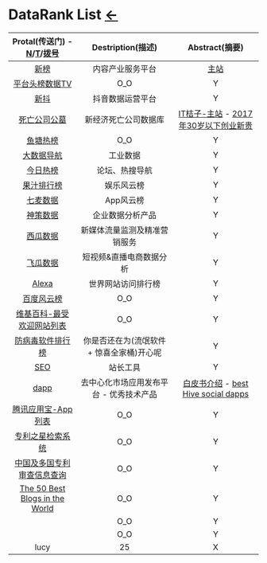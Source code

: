 # DataRank List [←](index.md)

| Protal(传送门) - [N](../Library/synthesize.md)/[T](TorrentKitty.md)/[拨号](../navigation.md) | Destription(描述) | Abstract(摘要) |
|:---:|:---:|:---:|
| [新榜](https://www.newrank.cn/public/info/list.html?period=day&type=data) | 内容产业服务平台 | [主站](https://newrank.cn/) |
| [平台头榜数据TV](http://www.toubang.tv/anchor/mutile.html) | O_O | Y |
| [新抖](https://xd.newrank.cn/home/index) | 抖音数据运营平台 | Y |
| [死亡公司公墓](https://www.itjuzi.com/deathCompany) | 新经济死亡公司数据库 | [IT桔子-主站](https://www.itjuzi.com/) - [2017年30岁以下创业新贵](https://www.itjuzi.com/addedDataRankInfo?id=24&type=4&isExit=1) |
| [鱼塘热榜](https://mo.fish/) | O_O | Y |
| [大数据导航](http://hao.199it.com/) | 工业数据 | Y |
| [今日热榜](https://tophub.today/) | 论坛、热搜导航 | Y |
| [果汁排行榜](http://guozhivip.com/rank/) | 娱乐风云榜 | Y |
| [七麦数据](https://www.qimai.cn/rank) | App风云榜 | Y |
| [神策数据](https://www.sensorsdata.cn/) | 企业数据分析产品 | Y |
| [西瓜数据](https://data.xiguaji.com/) | 新媒体流量监测及精准营销服务 | Y |
| [飞瓜数据](https://www.feigua.cn/) | 短视频&直播电商数据分析 | Y |
| [Alexa](https://www.alexa.com/topsites) | 世界网站访问排行榜 | Y |
| [百度风云榜](http://top.baidu.com/) | O_O | Y |
| [维基百科-最受欢迎网站列表](https://zh.wikipedia.org/wiki/%E6%9C%80%E5%8F%97%E6%AC%A2%E8%BF%8E%E7%BD%91%E7%AB%99%E5%88%97%E8%A1%A8) | O_O | Y |
| [防病毒软件排行榜](https://www.antivirussoftwareguide.com/best-free-antivirus) | 你是否还在为(流氓软件 + 惊喜全家桶)开心呢 | Y |
| [SEO](https://www.aizhan.com/cha/www.icantv.cn/) | 站长工具 | Y |
| [dapp](https://www.dapp.com/) | 去中心化市场应用发布平台 - 优秀技术产品 | [白皮书介绍](https://www.dapp.com/token/Dapp_WhitePaper_cn.pdf) - [best Hive social dapps](https://www.dapp.com/store/hive-social) |
| [腾讯应用宝-App列表](https://sj.qq.com/myapp/category.htm?orgame=1&categoryId=102) | O_O | Y |
| [专利之星检索系统](http://www.patentstar.cn/frmLogin.aspx) | O_O | Y |
| [中国及多国专利审查信息查询](http://cpquery.sipo.gov.cn/txnIndex.do) | O_O | Y |
| [The 50 Best Blogs in the World](https://detailed.com/50/) | O_O | Y |
| []() | O_O | Y |
| []() | O_O | Y |
| lucy | 25 | X |
